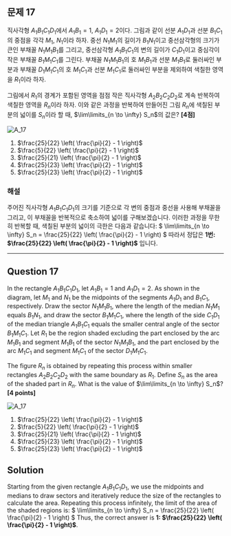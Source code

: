 ## 문제 17
직사각형 $A_1B_1C_1D_1$에서 $A_1B_1 = 1$, $A_1D_1 = 2$이다. 그림과 같이 선분 $A_1D_1$과 선분 $B_1C_1$의 중점을 각각 $M_1$, $N_1$이라 하자. 중선 $N_1M_1$의 길이가 $B_1N_1$이고 중선삼각형의 크기가 큰인 부채꼴 $N_1M_1B_1$를 그리고, 중선삼각형 $A_1B_1C_1$의 변의 길이가 $C_1D_1$이고 중심각이 작은 부채꼴 $B_1M_1C_1$를 그린다. 부채꼴 $N_1M_1B_1$의 호 $M_1B_1$과 선분 $M_1B_1$로 둘러싸인 부분과 부채꼴 $D_1M_1C_1$의 호 $M_1C_1$과 선분 $M_1C_1$로 둘러싸인 부분을 제외하여 색칠한 영역을 $R_1$이라 하자.

그림에서 $R_1$의 경계가 포함된 영역을 점점 작은 직사각형 $A_2B_2C_2D_2$로 계속 반복하여 색칠한 영역을 $R_n$이라 하자. 이와 같은 과정을 반복하여 만들어진 그림 $R_n$에 색칠된 부분의 넓이를 $S_n$이라 할 때, $\lim\limits_{n \to \infty} S_n$의 값은? **[4점]**

![A_17](../images/A_17.png)

1. $\frac{25}{22} \left( \frac{\pi}{2} - 1 \right)$  
2. $\frac{5}{22} \left( \frac{\pi}{2} - 1 \right)$  
3. $\frac{25}{21} \left( \frac{\pi}{2} - 1 \right)$  
4. $\frac{25}{23} \left( \frac{\pi}{2} - 1 \right)$  
5. $\frac{25}{23} \left( \frac{\pi}{2} - 1 \right)$

### 해설
주어진 직사각형 $A_1B_1C_1D_1$의 크기를 기준으로 각 변의 중점과 중선을 사용해 부채꼴을 그리고, 이 부채꼴을 반복적으로 축소하여 넓이를 구해보겠습니다. 이러한 과정을 무한히 반복할 때, 색칠된 부분의 넓이의 극한은 다음과 같습니다:
$
\lim\limits_{n \to \infty} S_n = \frac{25}{22} \left( \frac{\pi}{2} - 1 \right)
$
따라서 정답은 **1번: $\frac{25}{22} \left( \frac{\pi}{2} - 1 \right)$** 입니다.

---

## Question 17
In the rectangle $A_1B_1C_1D_1$, let $A_1B_1 = 1$ and $A_1D_1 = 2$. As shown in the diagram, let $M_1$ and $N_1$ be the midpoints of the segments $A_1D_1$ and $B_1C_1$, respectively. Draw the sector $N_1M_1B_1$, where the length of the median $N_1M_1$ equals $B_1N_1$, and draw the sector $B_1M_1C_1$, where the length of the side $C_1D_1$ of the median triangle $A_1B_1C_1$ equals the smaller central angle of the sector $B_1M_1C_1$. Let $R_1$ be the region shaded excluding the part enclosed by the arc $M_1B_1$ and segment $M_1B_1$ of the sector $N_1M_1B_1$, and the part enclosed by the arc $M_1C_1$ and segment $M_1C_1$ of the sector $D_1M_1C_1$.

The figure $R_n$ is obtained by repeating this process within smaller rectangles $A_2B_2C_2D_2$ with the same boundary as $R_1$. Define $S_n$ as the area of the shaded part in $R_n$. What is the value of $\lim\limits_{n \to \infty} S_n$? **[4 points]**

![A_17](../images/A_17.png)


1. $\frac{25}{22} \left( \frac{\pi}{2} - 1 \right)$  
2. $\frac{5}{22} \left( \frac{\pi}{2} - 1 \right)$  
3. $\frac{25}{21} \left( \frac{\pi}{2} - 1 \right)$  
4. $\frac{25}{23} \left( \frac{\pi}{2} - 1 \right)$  
5. $\frac{25}{23} \left( \frac{\pi}{2} - 1 \right)$

## Solution
Starting from the given rectangle $A_1B_1C_1D_1$, we use the midpoints and medians to draw sectors and iteratively reduce the size of the rectangles to calculate the area. Repeating this process infinitely, the limit of the area of the shaded regions is:
$
\lim\limits_{n \to \infty} S_n = \frac{25}{22} \left( \frac{\pi}{2} - 1 \right)
$
Thus, the correct answer is **1: $\frac{25}{22} \left( \frac{\pi}{2} - 1 \right)$**.
